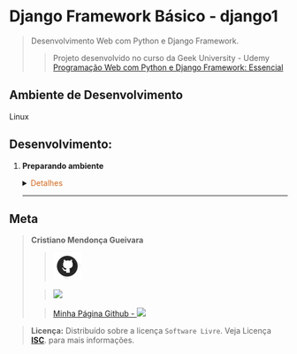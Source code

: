 # Django Framework Básico - django1

>Desenvolvimento Web com Python e Django Framework.
> 
>>Projeto desenvolvido no curso da Geek University - Udemy [Programação Web com Python e Django Framework: Essencial](https://www.udemy.com/course/programacao-web-com-django-framework-do-basico-ao-avancado/)

## Ambiente de Desenvolvimento
Linux
## Desenvolvimento:
1. <span style="color:383E42"><b>Preparando ambiente</b></span>
    <details><summary><span style="color:Chocolate">Detalhes</span></summary>
    <p>

    1. Criar repositório no github
    2. Criar README básico
    3. Criar e ativar ambiente virtual
        ```sh
        python3 -m venv myenv
        source venv/bin/activate
        ```
    4. Instalação pip - se necessario
        ```sh
        sudo apt update
        sudo apt install python3-pip
        pip3 --version
        ```
    5. Instalação Django
        ```sh
        sudo apt update
        pip3 install django
        ```
    6. Criação arquivo requirements
    Contém informaçẽos sobre todas as bibliotecas utilizadas no projeto. Para atualizar o arquivo, basta executar o comando novamente após instalar outras bibliotecas.
        ```sh
        pip freeze > requirements.txt
        ```
    </p>

    </details> 

    ---


## Meta
><span style="color:383E42"><b>Cristiano Mendonça Gueivara</b> </span>
>
>>[<img src="readmeImages/githubIcon.png">](https://github.com/sspectro "Meu perfil no github")
>
>><a href="https://linkedin.com/in/cristiano-m-gueivara/"><img src="https://img.shields.io/badge/-LinkedIn-%230077B5?style=for-the-badge&logo=linkedin&logoColor=white"></a> 
>
>>[Minha Página Github - <img src="readmeImages/favicon.ico">](https://sspectro.github.io/#home "Minha Página no github")<br>



><span style="color:383E42"><b>Licença:</b> </span> Distribuído sobre a licença `Software Livre`. Veja Licença **[ISC](https://opensource.org/license/isc-license-txt/)**. para mais informações.